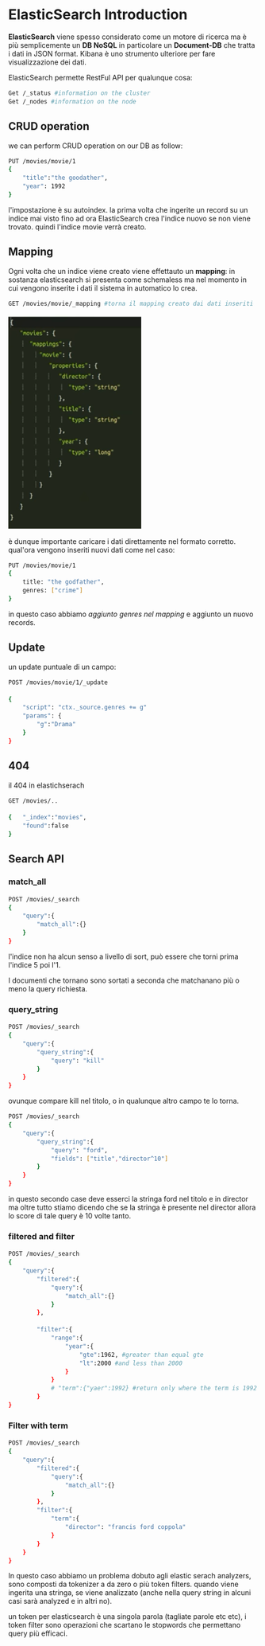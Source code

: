 # ElasticSearch Introduction
**ElasticSearch** viene spesso considerato come un motore di ricerca ma è più semplicemente un **DB NoSQL** in particolare un **Document-DB** che tratta i dati in JSON format. Kibana è uno strumento ulteriore per fare visualizzazione dei dati.

ElasticSearch permette RestFul API per qualunque cosa:

```bash
Get /_status #information on the cluster
Get /_nodes #information on the node
```

## CRUD operation
we can perform CRUD operation on our DB as follow:

```bash
PUT /movies/movie/1
{
    "title":"the goodather",
    "year": 1992
}
```

l'impostazione è su autoindex. la prima volta che ingerite un record su un indice mai visto fino ad ora ElasticSearch crea l'indice nuovo se non viene trovato. quindi l'indice movie verrà creato. 

## Mapping
Ogni volta che un indice viene creato viene effettauto un **mapping**: in sostanza elasticsearch si presenta come schemaless ma nel momento in cui vengono inserite i dati il sistema in automatico lo crea.


```bash
GET /movies/movie/_mapping #torna il mapping creato dai dati inseriti
```

![mapping](images/mapping.PNG)

è dunque importante caricare i dati direttamente nel formato corretto.
qual'ora vengono inseriti nuovi dati come nel caso:

```bash
PUT /movies/movie/1
{
    title: "the godfather",
    genres: ["crime"]
}
```

in questo caso abbiamo *aggiunto genres nel mapping* e aggiunto un nuovo records.

## Update
un update puntuale di un campo:

```bash
POST /movies/movie/1/_update

{
    "script": "ctx._source.genres += g"
    "params": {
        "g":"Drama"
    }
}
```

## 404
il 404 in elastichserach

```bash
GET /movies/..

{   "_index":"movies",
    "found":false
}
```

## Search API
### match_all
```bash
POST /movies/_search
{
    "query":{
        "match_all":{}
    }
}
```

l'indice non ha alcun senso a livello di sort, può essere che torni prima l'indice 5 poi l'1.

I documenti che tornano sono sortati a seconda che matchanano più o meno la query richiesta. 

### query_string
```bash
POST /movies/_search
{
    "query":{
        "query_string":{
            "query": "kill"
        }
    }
}
```
ovunque compare kill nel titolo, o in qualunque altro campo te lo torna. 

```bash
POST /movies/_search
{
    "query":{
        "query_string":{
            "query": "ford",
            "fields": ["title","director^10"]
        }
    }
}
```
in questo secondo case deve esserci la stringa ford nel titolo e in director ma oltre tutto stiamo dicendo che se la stringa è presente nel director allora lo score di tale query è 10 volte tanto.

### filtered and filter

```bash
POST /movies/_search
{
    "query":{
        "filtered":{
            "query":{
                "match_all":{}
            }
        },

        "filter":{
            "range":{
                "year":{
                    "gte":1962, #greater than equal gte
                    "lt":2000 #and less than 2000
                }
            }
            # "term":{"yaer":1992} #return only where the term is 1992
        }
}
```

### Filter with term
```bash
POST /movies/_search
{
    "query":{
        "filtered":{
            "query":{
                "match_all":{}
            }
        },
        "filter":{
            "term":{
                "director": "francis ford coppola"
            }
        }
    }
}
```

In questo caso abbiamo un problema dobuto agli elastic serach analyzers, sono composti da tokenizer a da zero o più token filters. quando viene ingerita una stringa, se viene analizzato (anche nella query string in alcuni casi sarà analyzed e in altri no). 

un token per elasticsearch è una singola parola (tagliate parole etc etc), i token filter sono operazioni che scartano le stopwords che permettano query più efficaci.

